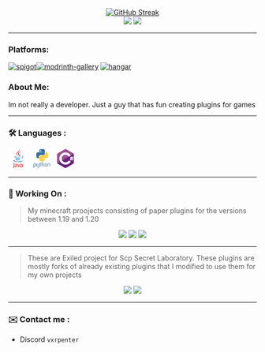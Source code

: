 
<div align="center">
  <a href="https://git.io/streak-stats"><img src="https://streak-stats.demolab.com?user=Vxrpenter&theme=dark" alt="GitHub Streak" /></a>
</div>
<div align="center">
  <img src="https://github-readme-stats.vercel.app/api?username=Vxrpenter&show_icons=true&theme=dark" height="150"/>
  <img src="https://github-readme-stats.vercel.app/api/top-langs/?username=Vxrpenter&layout=compact&theme=dark" height="150"/>
</div>

---
### Platforms:
[<img alt="spigot" width="40" height="40" src="https://cdn.jsdelivr.net/npm/@intergrav/devins-badges@3/assets/cozy-minimal/supported/spigot_vector.svg">](https://www.spigotmc.org/members/vxrpxntxr.1096792/)[<img alt="modrinth-gallery" width="40" height="40" src="https://cdn.jsdelivr.net/npm/@intergrav/devins-badges@3/assets/cozy-minimal/documentation/modrinth-gallery_vector.svg">](https://modrinth.com/user/Vxrpenter)
[<img alt="hangar" width="40" height="40" src="https://cdn.jsdelivr.net/npm/@intergrav/devins-badges@3/assets/cozy-minimal/available/hangar_vector.svg">](https://hangar.papermc.io/Vxrpenter)

### About Me:
Im not really a developer. Just a guy that has fun creating plugins for games

---
### 🛠️ Languages :
<img src="https://github.com/devicons/devicon/blob/master/icons/java/java-original-wordmark.svg" title="Java" alt="Java" width="40" height="40"/>&nbsp;
<img src="https://raw.githubusercontent.com/devicons/devicon/55609aa5bd817ff167afce0d965585c92040787a/icons/python/python-original-wordmark.svg" title="Python" alt="Python" width="40" height="40"/>&nbsp;
<img src="https://raw.githubusercontent.com/devicons/devicon/6910f0503efdd315c8f9b858234310c06e04d9c0/icons/csharp/csharp-original.svg" title="CSharp" alt="CSharp" width="40" height="40"/>&nbsp;

---

### 🔨 Working On :
> My minecraft proojects consisting of paper plugins for the versions between 1.19 and 1.20
<div align="center">
  <a href="https://github.com/Vxrpenter/Itemcustomizer"><img src="https://github-readme-stats.vercel.app/api/pin/?username=Vxrpenter&repo=Itemcustomizer&theme=dark"></a> 
  <a href="https://github.com/Vxrpenter/ItemForge"><img src="https://github-readme-stats.vercel.app/api/pin/?username=Vxrpenter&repo=ItemForge&theme=dark"></a> 
  <a href="https://github.com/Vxrpenter/SimpleMaintenance"><img src="https://github-readme-stats.vercel.app/api/pin/?username=Vxrpenter&repo=SimpleMaintenance&theme=dark"></a>
</div>

---
> These are Exiled project for Scp Secret Laboratory. These plugins are mostly forks of already existing plugins that I modified to use them for my own projects
<div align="center"> 
  <a href="https://github.com/Vxrpenter/SCP1162"><img src="https://github-readme-stats.vercel.app/api/pin/?username=Vxrpenter&repo=SCP1162&theme=dark"></a> 
  <a href="https://github.com/Vxrpenter/SpectatorList-SL"><img src="https://github-readme-stats.vercel.app/api/pin/?username=Vxrpenter&repo=SpectatorList-SL&theme=dark"></a> 
</div>

---
### ✉️ Contact me :
- Discord `vxrpenter`
